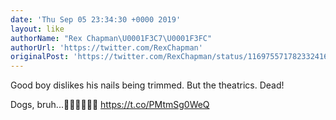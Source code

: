 ```yaml
---
date: 'Thu Sep 05 23:34:30 +0000 2019'
layout: like
authorName: "Rex Chapman\U0001F3C7\U0001F3FC"
authorUrl: 'https://twitter.com/RexChapman'
originalPost: 'https://twitter.com/RexChapman/status/1169755717823324160'
---
```

Good boy dislikes his nails being trimmed. But the theatrics. Dead! 

Dogs, bruh...💪🐶😍😂🤣😭 https://t.co/PMtmSg0WeQ